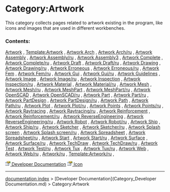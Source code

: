 # Category:Artwork
This category collects pages related to artwork existing in the program, like icons and images that are used in different workbenches.

### Contents:

[Artwork](Artwork.md) , [Template:Artwork](Template_Artwork.md) , [Artwork Arch](Artwork_Arch.md) , [Artwork Arch/ru](Artwork_Arch/ru.md) , [Artwork Assembly](Artwork_Assembly.md) , [Artwork Assembly/ru](Artwork_Assembly/ru.md) , [Artwork Assembly3](Artwork_Assembly3.md) , [Artwork Complete](Artwork_Complete.md) , [Artwork Complete/ru](Artwork_Complete/ru.md) , [Artwork Draft](Artwork_Draft.md) , [Artwork Draft/ru](Artwork_Draft/ru.md) , [Artwork Drawing](Artwork_Drawing.md) , [Artwork Drawing/ru](Artwork_Drawing/ru.md) , [Artwork Erroneous](Artwork_Erroneous.md) , [Artwork Erroneous/ru](Artwork_Erroneous/ru.md) , [Artwork Fem](Artwork_Fem.md) , [Artwork Fem/ru](Artwork_Fem/ru.md) , [Artwork Gui](Artwork_Gui.md) , [Artwork Gui/ru](Artwork_Gui/ru.md) , [Artwork Guidelines](Artwork_Guidelines.md) , [Artwork Image](Artwork_Image.md) , [Artwork Image/ru](Artwork_Image/ru.md) , [Artwork Inspection](Artwork_Inspection.md) , [Artwork Inspection/ru](Artwork_Inspection/ru.md) , [Artwork Material](Artwork_Material.md) , [Artwork Material/ru](Artwork_Material/ru.md) , [Artwork Mesh](Artwork_Mesh.md) , [Artwork Mesh/ru](Artwork_Mesh/ru.md) , [Artwork MeshPart](Artwork_MeshPart.md) , [Artwork MeshPart/ru](Artwork_MeshPart/ru.md) , [Artwork OpenSCAD](Artwork_OpenSCAD.md) , [Artwork OpenSCAD/ru](Artwork_OpenSCAD/ru.md) , [Artwork Part](Artwork_Part.md) , [Artwork Part/ru](Artwork_Part/ru.md) , [Artwork PartDesign](Artwork_PartDesign.md) , [Artwork PartDesign/ru](Artwork_PartDesign/ru.md) , [Artwork Path](Artwork_Path.md) , [Artwork Path/ru](Artwork_Path/ru.md) , [Artwork Plot](Artwork_Plot.md) , [Artwork Plot/ru](Artwork_Plot/ru.md) , [Artwork Points](Artwork_Points.md) , [Artwork Points/ru](Artwork_Points/ru.md) , [Artwork Raytracing](Artwork_Raytracing.md) , [Artwork Raytracing/ru](Artwork_Raytracing/ru.md) , [Artwork Reinforcement](Artwork_Reinforcement.md) , [Artwork Reinforcement/ru](Artwork_Reinforcement/ru.md) , [Artwork ReverseEngineering](Artwork_ReverseEngineering.md) , [Artwork ReverseEngineering/ru](Artwork_ReverseEngineering/ru.md) , [Artwork Robot](Artwork_Robot.md) , [Artwork Robot/ru](Artwork_Robot/ru.md) , [Artwork Ship](Artwork_Ship.md) , [Artwork Ship/ru](Artwork_Ship/ru.md) , [Artwork Sketcher](Artwork_Sketcher.md) , [Artwork Sketcher/ru](Artwork_Sketcher/ru.md) , [Artwork Splash screen](Artwork_Splash_screen.md) , [Artwork Splash screen/ru](Artwork_Splash_screen/ru.md) , [Artwork Spreadsheet](Artwork_Spreadsheet.md) , [Artwork Spreadsheet/ru](Artwork_Spreadsheet/ru.md) , [Artwork Start](Artwork_Start.md) , [Artwork Start/ru](Artwork_Start/ru.md) , [Artwork Surface](Artwork_Surface.md) , [Artwork Surface/ru](Artwork_Surface/ru.md) , [Artwork TechDraw](Artwork_TechDraw.md) , [Artwork TechDraw/ru](Artwork_TechDraw/ru.md) , [Artwork Test](Artwork_Test.md) , [Artwork Test/ru](Artwork_Test/ru.md) , [Artwork Tux](Artwork_Tux.md) , [Artwork Tux/ru](Artwork_Tux/ru.md) , [Artwork Web](Artwork_Web.md) , [Artwork Web/ru](Artwork_Web/ru.md) , [Artwork/ru](Artwork/ru.md) , [Template:Artwork/ru](Template:Artwork/ru.md) ,

[<img src="images/Property.png" style="width:16px"> Developer Documentation](Category_Developer_Documentation.md) [<img src="images/Property.png" style="width:16px"> Icon](Category_Icon.md)

---
[documentation index](../README.md) > [Developer Documentation](Category_Developer Documentation.md) > Category:Artwork
